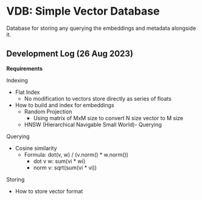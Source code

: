 # VDB: Simple Vector Database

Database for storing any querying the embeddings and metadata alongside it.

## Development Log (26 Aug 2023)

**Requirements**

Indexing

-   Flat Index
    -   No modification to vectors store directly as series of floats
-   How to build and index for embeddings
    -   Random Projection
        -   Using matrix of MxM size to convert N size vector to M size
    -   HNSW (Hierarchical Navigable Small World)- Querying

Querying

-   Cosine similarity
    -   Formula: dot(v, w) / (v.norm() \* w.norm())
        -   dot v w: sum(vi \* wi)
        -   norm v: sqrt(sum(vi \* vi))

Storing

-   How to store vector format
